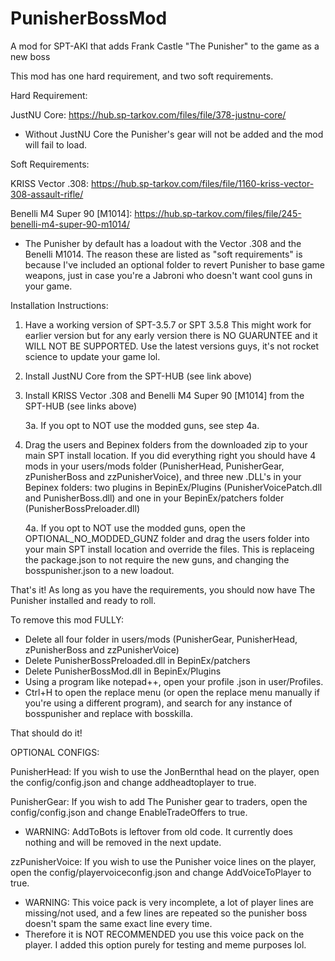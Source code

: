 # PunisherBossMod
A mod for SPT-AKI that adds Frank Castle "The Punisher" to the game as a new boss

This mod has one hard requirement, and two soft requirements.

Hard Requirement:

JustNU Core:  https://hub.sp-tarkov.com/files/file/378-justnu-core/

- Without JustNU Core the Punisher's gear will not be added and the mod will fail to load.



Soft Requirements:

KRISS Vector .308: https://hub.sp-tarkov.com/files/file/1160-kriss-vector-308-assault-rifle/

Benelli M4 Super 90 [M1014]: https://hub.sp-tarkov.com/files/file/245-benelli-m4-super-90-m1014/

- The Punisher by default has a loadout with the Vector .308 and the Benelli M1014. The reason these are listed as "soft requirements" is because I've included an optional folder to revert Punisher to base game weapons, just in case you're a Jabroni who doesn't want cool guns in your game.



Installation Instructions:

1. Have a working version of SPT-3.5.7 or SPT 3.5.8 This might work for earlier version but for any early version there is NO GUARUNTEE and it WILL NOT BE SUPPORTED. Use the latest versions guys, it's not rocket science to update your game lol.

2. Install JustNU Core from the SPT-HUB (see link above)

3. Install KRISS Vector .308 and Benelli M4 Super 90 [M1014] from the SPT-HUB (see links above)

      3a. If you opt to NOT use the modded guns, see step 4a.

4. Drag the users and Bepinex folders from the downloaded zip to your main SPT install location. If you did everything right you should have 4 mods in your users/mods folder (PunisherHead, PunisherGear, zPunisherBoss and zzPunisherVoice), and three new .DLL's in your Bepinex folders: two plugins in BepinEx/Plugins (PunisherVoicePatch.dll and PunisherBoss.dll) and one in your BepinEx/patchers folder (PunisherBossPreloader.dll)

      4a. If you opt to NOT use the modded guns, open the OPTIONAL_NO_MODDED_GUNZ folder and drag the users folder into your main SPT install location and override the files. This is replaceing the package.json to not            require the new guns, and changing the bosspunisher.json to a new loadout.



That's it! As long as you have the requirements, you should now have The Punisher installed and ready to roll. 


To remove this mod FULLY:
- Delete all four folder in users/mods (PunisherGear, PunisherHead, zPunisherBoss and zzPunisherVoice)
- Delete PunisherBossPreloaded.dll in BepinEx/patchers
- Delete PunisherBossMod.dll in BepinEx/Plugins
- Using a program like notepad++, open your profile .json in user/Profiles.
- Ctrl+H to open the replace menu (or open the replace menu manually if you're using a different program), and search for any instance of bosspunisher and replace with bosskilla.

That should do it!



OPTIONAL CONFIGS:

PunisherHead: If you wish to use the JonBernthal head on the player, open the config/config.json and change addheadtoplayer to true.

PunisherGear: If you wish to add The Punisher gear to traders, open the config/config.json and change EnableTradeOffers to true.
- WARNING: AddToBots is leftover from old code. It currently does nothing and will be removed in the next update. 

zzPunisherVoice: If you wish to use the Punisher voice lines on the player, open the config/playervoiceconfig.json and change AddVoiceToPlayer to true. 

- WARNING: This voice pack is very incomplete, a lot of player lines are missing/not used, and a few lines are repeated so the punisher boss doesn't spam the same exact line every time.
- Therefore it is NOT RECOMMENDED you use this voice pack on the player. I added this option purely for testing and meme purposes lol.
